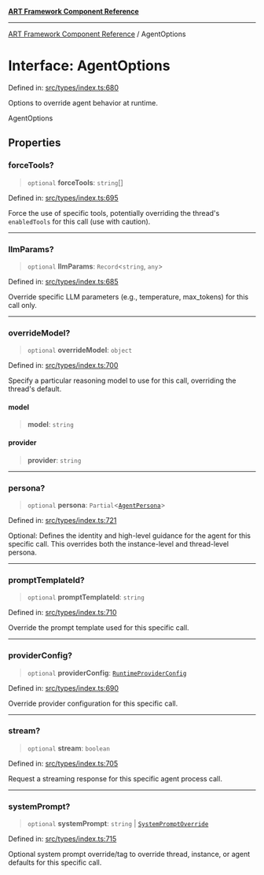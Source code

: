 [**ART Framework Component Reference**](../README.md)

***

[ART Framework Component Reference](../README.md) / AgentOptions

# Interface: AgentOptions

Defined in: [src/types/index.ts:680](https://github.com/hashangit/ART/blob/389c66e54bc50d9dde33052d28a5a19571a13dbf/src/types/index.ts#L680)

Options to override agent behavior at runtime.

 AgentOptions

## Properties

### forceTools?

> `optional` **forceTools**: `string`[]

Defined in: [src/types/index.ts:695](https://github.com/hashangit/ART/blob/389c66e54bc50d9dde33052d28a5a19571a13dbf/src/types/index.ts#L695)

Force the use of specific tools, potentially overriding the thread's `enabledTools` for this call (use with caution).

***

### llmParams?

> `optional` **llmParams**: `Record`\<`string`, `any`\>

Defined in: [src/types/index.ts:685](https://github.com/hashangit/ART/blob/389c66e54bc50d9dde33052d28a5a19571a13dbf/src/types/index.ts#L685)

Override specific LLM parameters (e.g., temperature, max_tokens) for this call only.

***

### overrideModel?

> `optional` **overrideModel**: `object`

Defined in: [src/types/index.ts:700](https://github.com/hashangit/ART/blob/389c66e54bc50d9dde33052d28a5a19571a13dbf/src/types/index.ts#L700)

Specify a particular reasoning model to use for this call, overriding the thread's default.

#### model

> **model**: `string`

#### provider

> **provider**: `string`

***

### persona?

> `optional` **persona**: `Partial`\<[`AgentPersona`](AgentPersona.md)\>

Defined in: [src/types/index.ts:721](https://github.com/hashangit/ART/blob/389c66e54bc50d9dde33052d28a5a19571a13dbf/src/types/index.ts#L721)

Optional: Defines the identity and high-level guidance for the agent for this specific call.
This overrides both the instance-level and thread-level persona.

***

### promptTemplateId?

> `optional` **promptTemplateId**: `string`

Defined in: [src/types/index.ts:710](https://github.com/hashangit/ART/blob/389c66e54bc50d9dde33052d28a5a19571a13dbf/src/types/index.ts#L710)

Override the prompt template used for this specific call.

***

### providerConfig?

> `optional` **providerConfig**: [`RuntimeProviderConfig`](RuntimeProviderConfig.md)

Defined in: [src/types/index.ts:690](https://github.com/hashangit/ART/blob/389c66e54bc50d9dde33052d28a5a19571a13dbf/src/types/index.ts#L690)

Override provider configuration for this specific call.

***

### stream?

> `optional` **stream**: `boolean`

Defined in: [src/types/index.ts:705](https://github.com/hashangit/ART/blob/389c66e54bc50d9dde33052d28a5a19571a13dbf/src/types/index.ts#L705)

Request a streaming response for this specific agent process call.

***

### systemPrompt?

> `optional` **systemPrompt**: `string` \| [`SystemPromptOverride`](SystemPromptOverride.md)

Defined in: [src/types/index.ts:715](https://github.com/hashangit/ART/blob/389c66e54bc50d9dde33052d28a5a19571a13dbf/src/types/index.ts#L715)

Optional system prompt override/tag to override thread, instance, or agent defaults for this specific call.

